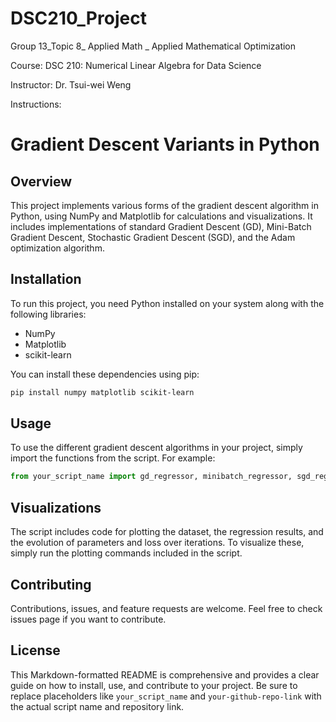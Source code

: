 # DSC210_Project
Group 13_Topic 8_ Applied Math _ Applied Mathematical Optimization

Course: DSC 210: Numerical Linear Algebra for Data Science

Instructor: Dr. Tsui-wei Weng

Instructions:

# Gradient Descent Variants in Python

## Overview

This project implements various forms of the gradient descent algorithm in Python, using NumPy and Matplotlib for calculations and visualizations. It includes implementations of standard Gradient Descent (GD), Mini-Batch Gradient Descent, Stochastic Gradient Descent (SGD), and the Adam optimization algorithm.

## Installation

To run this project, you need Python installed on your system along with the following libraries:

- NumPy
- Matplotlib
- scikit-learn

You can install these dependencies using pip:

```bash
pip install numpy matplotlib scikit-learn
```

## Usage

To use the different gradient descent algorithms in your project, simply import the functions from the script. For example:

```python
from your_script_name import gd_regressor, minibatch_regressor, sgd_regressor, adam_regressor
```

## Visualizations
The script includes code for plotting the dataset, the regression results, and the evolution of parameters and loss over iterations. To visualize these, simply run the plotting commands included in the script.

## Contributing
Contributions, issues, and feature requests are welcome. Feel free to check issues page if you want to contribute.

## License
This Markdown-formatted README is comprehensive and provides a clear guide on how to install, use, and contribute to your project. Be sure to replace placeholders like `your_script_name` and `your-github-repo-link` with the actual script name and repository link.
